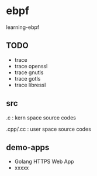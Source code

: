 # ebpf
learning-ebpf
## TODO
- trace
- trace openssl
- trace gnutls
- trace gotls
- trace libressl
## src
.c : kern space source codes

.cpp/.cc : user space source codes

## demo-apps
- Golang HTTPS Web App
- xxxxx


